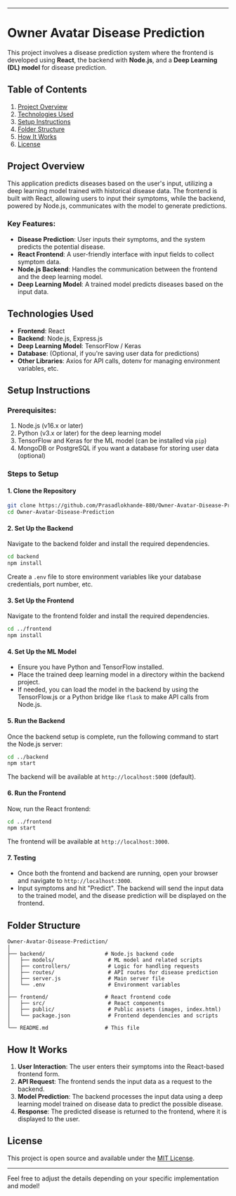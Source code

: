 
---

# Owner Avatar Disease Prediction

This project involves a disease prediction system where the frontend is developed using **React**, the backend with **Node.js**, and a **Deep Learning (DL) model** for disease prediction.

## Table of Contents
1. [Project Overview](#project-overview)
2. [Technologies Used](#technologies-used)
3. [Setup Instructions](#setup-instructions)
4. [Folder Structure](#folder-structure)
5. [How It Works](#how-it-works)
6. [License](#license)

## Project Overview
This application predicts diseases based on the user's input, utilizing a deep learning model trained with historical disease data. The frontend is built with React, allowing users to input their symptoms, while the backend, powered by Node.js, communicates with the model to generate predictions.

### Key Features:
- **Disease Prediction**: User inputs their symptoms, and the system predicts the potential disease.
- **React Frontend**: A user-friendly interface with input fields to collect symptom data.
- **Node.js Backend**: Handles the communication between the frontend and the deep learning model.
- **Deep Learning Model**: A trained model predicts diseases based on the input data.

## Technologies Used
- **Frontend**: React
- **Backend**: Node.js, Express.js
- **Deep Learning Model**: TensorFlow / Keras
- **Database**: (Optional, if you're saving user data for predictions)
- **Other Libraries**: Axios for API calls, dotenv for managing environment variables, etc.

## Setup Instructions

### Prerequisites:
1. Node.js (v16.x or later)
2. Python (v3.x or later) for the deep learning model
3. TensorFlow and Keras for the ML model (can be installed via `pip`)
4. MongoDB or PostgreSQL if you want a database for storing user data (optional)

### Steps to Setup

#### 1. Clone the Repository
```bash
git clone https://github.com/Prasadlokhande-880/Owner-Avatar-Disease-Prediction.git
cd Owner-Avatar-Disease-Prediction
```

#### 2. Set Up the Backend
Navigate to the backend folder and install the required dependencies.

```bash
cd backend
npm install
```

Create a `.env` file to store environment variables like your database credentials, port number, etc.

#### 3. Set Up the Frontend
Navigate to the frontend folder and install the required dependencies.

```bash
cd ../frontend
npm install
```

#### 4. Set Up the ML Model
- Ensure you have Python and TensorFlow installed.
- Place the trained deep learning model in a directory within the backend project.
- If needed, you can load the model in the backend by using the TensorFlow.js or a Python bridge like `flask` to make API calls from Node.js.

#### 5. Run the Backend
Once the backend setup is complete, run the following command to start the Node.js server:

```bash
cd ../backend
npm start
```

The backend will be available at `http://localhost:5000` (default).

#### 6. Run the Frontend
Now, run the React frontend:

```bash
cd ../frontend
npm start
```

The frontend will be available at `http://localhost:3000`.

#### 7. Testing
- Once both the frontend and backend are running, open your browser and navigate to `http://localhost:3000`.
- Input symptoms and hit "Predict". The backend will send the input data to the trained model, and the disease prediction will be displayed on the frontend.

## Folder Structure

```
Owner-Avatar-Disease-Prediction/
│
├── backend/                   # Node.js backend code
│   ├── models/                 # ML model and related scripts
│   ├── controllers/            # Logic for handling requests
│   ├── routes/                 # API routes for disease prediction
│   ├── server.js               # Main server file
│   └── .env                    # Environment variables
│
├── frontend/                  # React frontend code
│   ├── src/                    # React components
│   ├── public/                 # Public assets (images, index.html)
│   └── package.json            # Frontend dependencies and scripts
│
└── README.md                  # This file
```

## How It Works

1. **User Interaction**: The user enters their symptoms into the React-based frontend form.
2. **API Request**: The frontend sends the input data as a request to the backend.
3. **Model Prediction**: The backend processes the input data using a deep learning model trained on disease data to predict the possible disease.
4. **Response**: The predicted disease is returned to the frontend, where it is displayed to the user.

## License
This project is open source and available under the [MIT License](LICENSE).

---

Feel free to adjust the details depending on your specific implementation and model!
